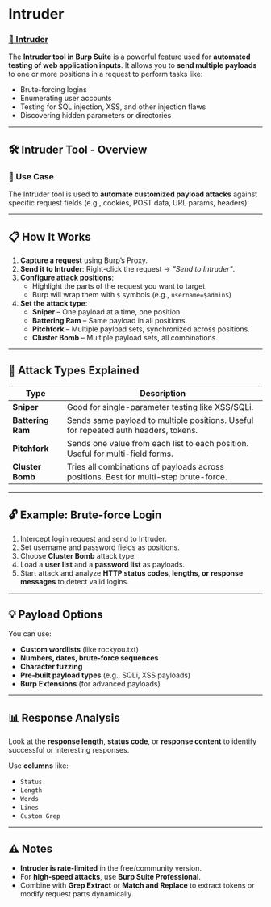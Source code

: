 # Intruder

### [🔗 Intruder](#)
The **Intruder tool in Burp Suite** is a powerful feature used for **automated testing of web application inputs**. It allows you to **send multiple payloads** to one or more positions in a request to perform tasks like:

- Brute-forcing logins  
- Enumerating user accounts  
- Testing for SQL injection, XSS, and other injection flaws  
- Discovering hidden parameters or directories  

---

## 🛠️ Intruder Tool - Overview

### 🔑 Use Case
The Intruder tool is used to **automate customized payload attacks** against specific request fields (e.g., cookies, POST data, URL params, headers).

---

## 📋 How It Works

1. **Capture a request** using Burp’s Proxy.
2. **Send it to Intruder**: Right-click the request → *"Send to Intruder"*.
3. **Configure attack positions**:
   - Highlight the parts of the request you want to target.  
   - Burp will wrap them with `$` symbols (e.g., `username=$admin$`)
4. **Set the attack type**:
   - **Sniper** – One payload at a time, one position.  
   - **Battering Ram** – Same payload in all positions.  
   - **Pitchfork** – Multiple payload sets, synchronized across positions.  
   - **Cluster Bomb** – Multiple payload sets, all combinations.

---

## 🎯 Attack Types Explained

| **Type**         | **Description**                                                                 |
|------------------|----------------------------------------------------------------------------------|
| **Sniper**       | Good for single-parameter testing like XSS/SQLi.                                |
| **Battering Ram**| Sends same payload to multiple positions. Useful for repeated auth headers, tokens. |
| **Pitchfork**    | Sends one value from each list to each position. Useful for multi-field forms.  |
| **Cluster Bomb** | Tries all combinations of payloads across positions. Best for multi-step brute-force. |

---

## 🔓 Example: Brute-force Login

1. Intercept login request and send to Intruder.  
2. Set username and password fields as positions.  
3. Choose **Cluster Bomb** attack type.  
4. Load a **user list** and a **password list** as payloads.  
5. Start attack and analyze **HTTP status codes, lengths, or response messages** to detect valid logins.

---

## 💡 Payload Options

You can use:

- **Custom wordlists** (like rockyou.txt)  
- **Numbers, dates, brute-force sequences**  
- **Character fuzzing**  
- **Pre-built payload types** (e.g., SQLi, XSS payloads)  
- **Burp Extensions** (for advanced payloads)

---

## 📊 Response Analysis

Look at the **response length**, **status code**, or **response content** to identify successful or interesting responses.

Use **columns** like:

- `Status`  
- `Length`  
- `Words`  
- `Lines`  
- `Custom Grep`

---

## ⚠️ Notes

- **Intruder is rate-limited** in the free/community version.  
- For **high-speed attacks**, use **Burp Suite Professional**.  
- Combine with **Grep Extract** or **Match and Replace** to extract tokens or modify request parts dynamically.
